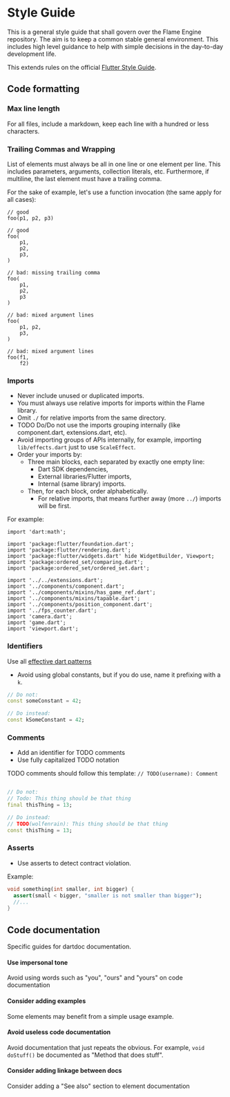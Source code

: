 # Style Guide

This is a general style guide that shall govern over the Flame Engine repository. 
The aim is to keep a common stable general environment.
This includes high level guidance to help with simple decisions in the day-to-day development life.

This extends rules on the official [Flutter Style Guide](https://github.com/flutter/flutter/wiki/Style-guide-for-Flutter-repo).

## Code formatting

### Max line length

For all files, include a markdown, keep each line with a hundred or less characters.

### Trailing Commas and Wrapping

List of elements must always be all in one line or one element per line. This includes parameters, 
arguments, collection literals, etc. Furthermore, if multiline, the last element must have a trailing
comma.

For the sake of example, let's use a function invocation (the same apply for all cases):

```
// good
foo(p1, p2, p3)

// good
foo(
    p1,
    p2,
    p3,
)

// bad: missing trailing comma
foo(
    p1,
    p2,
    p3
)

// bad: mixed argument lines
foo(
    p1, p2,
    p3,
)

// bad: mixed argument lines
foo(f1,
    f2)
```

### Imports

* Never include unused or duplicated imports.
* You must always use relative imports for imports within the Flame library.
* Omit `./` for relative imports from the same directory.
* TODO Do/Do not use the imports grouping internally (like component.dart, extensions.dart, etc).
* Avoid importing groups of APIs internally, for example, importing `lib/effects.dart` just to use `ScaleEffect`.
* Order your imports by:
  * Three main blocks, each separated by exactly one empty line:
    * Dart SDK dependencies,
    * External libraries/Flutter imports,
    * Internal (same library) imports.
  * Then, for each block, order alphabetically.
    * For relative imports, that means further away (more `../`) imports will be first.

For example:

```
import 'dart:math';

import 'package:flutter/foundation.dart';
import 'package:flutter/rendering.dart';
import 'package:flutter/widgets.dart' hide WidgetBuilder, Viewport;
import 'package:ordered_set/comparing.dart';
import 'package:ordered_set/ordered_set.dart';

import '../../extensions.dart';
import '../components/component.dart';
import '../components/mixins/has_game_ref.dart';
import '../components/mixins/tapable.dart';
import '../components/position_component.dart';
import '../fps_counter.dart';
import 'camera.dart';
import 'game.dart';
import 'viewport.dart';
```

### Identifiers

Use all [effective dart patterns](https://dart.dev/guides/language/effective-dart)

* Avoid using global constants, but if you do use, name it prefixing with a `k`.

```dart
// Do not:
const someConstant = 42;

// Do instead:
const kSomeConstant = 42;
```

### Comments

* Add an identifier for TODO comments
* Use fully capitalized TODO notation

TODO comments should follow this template: `// TODO(username): Comment`

```dart

// Do not:
// Todo: This thing should be that thing
final thisThing = 13;

// Do instead:
// TODO(wolfenrain): This thing should be that thing
const thisThing = 13;
```

### Asserts

* Use asserts to detect contract violation.

Example:
````dart
void something(int smaller, int bigger) {
  assert(small < bigger, "smaller is not smaller than bigger");
  //...
}
````

## Code documentation 

Specific guides for dartdoc documentation.

#### Use impersonal tone

Avoid using words such as "you", "ours" and "yours" on code documentation

#### Consider adding examples

Some elements may benefit from a simple usage example.

#### Avoid useless code documentation

Avoid documentation that just repeats the obvious. 
For example, `void doStuff()` be documented as "Method that does stuff".

#### Consider adding linkage between docs

Consider adding a "See also" section to element documentation
